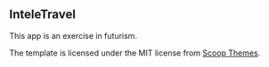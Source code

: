 ## InteleTravel

This app is an exercise in futurism.

The template is licensed under the MIT license from [Scoop Themes](http://www.scoopthemes.com/templates/Oleose-Theme/).
